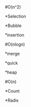 #O(n^2)

*Selection


*Bubble


*insertion


#O(nlogn)


*merge


*quick


*heap


#O(n)


*Count


*Radix